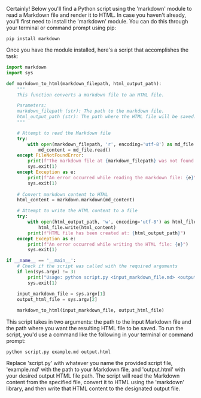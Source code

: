 Certainly! Below you'll find a Python script using the 'markdown' module to read a Markdown file and render it to HTML. In case you haven't already, you'll first need to install the 'markdown' module. You can do this through your terminal or command prompt using pip:

```
pip install markdown
```

Once you have the module installed, here's a script that accomplishes the task:

```python
import markdown
import sys

def markdown_to_html(markdown_filepath, html_output_path):
    """
    This function converts a markdown file to an HTML file.

    Parameters:
    markdown_filepath (str): The path to the markdown file.
    html_output_path (str): The path where the HTML file will be saved.
    """

    # Attempt to read the Markdown file
    try:
        with open(markdown_filepath, 'r', encoding='utf-8') as md_file:
            md_content = md_file.read()
    except FileNotFoundError:
        print(f"The markdown file at {markdown_filepath} was not found.")
        sys.exit(1)
    except Exception as e:
        print(f"An error occurred while reading the markdown file: {e}")
        sys.exit(1)
    
    # Convert markdown content to HTML
    html_content = markdown.markdown(md_content)

    # Attempt to write the HTML content to a file
    try:
        with open(html_output_path, 'w', encoding='utf-8') as html_file:
            html_file.write(html_content)
        print(f"HTML file has been created at: {html_output_path}")
    except Exception as e:
        print(f"An error occurred while writing the HTML file: {e}")
        sys.exit(1)

if __name__ == '__main__':
    # Check if the script was called with the required arguments
    if len(sys.argv) != 3:
        print("Usage: python script.py <input_markdown_file.md> <output_html_file.html>")
        sys.exit(1)

    input_markdown_file = sys.argv[1]
    output_html_file = sys.argv[2]
    
    markdown_to_html(input_markdown_file, output_html_file)
```
This script takes in two arguments: the path to the input Markdown file and the path where you want the resulting HTML file to be saved. To run the script, you'd use a command like the following in your terminal or command prompt:

```
python script.py example.md output.html
```

Replace 'script.py' with whatever you name the provided script file, 'example.md' with the path to your Markdown file, and 'output.html' with your desired output HTML file path. The script will read the Markdown content from the specified file, convert it to HTML using the 'markdown' library, and then write that HTML content to the designated output file.
